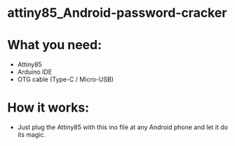 # attiny85_Android-password-cracker
# What you need:
- Attiny85
- Arduino IDE
- OTG cable (Type-C / Micro-USB)
# How it works:
- Just plug the Attiny85 with this ino file at any Android phone and let it do its magic.
